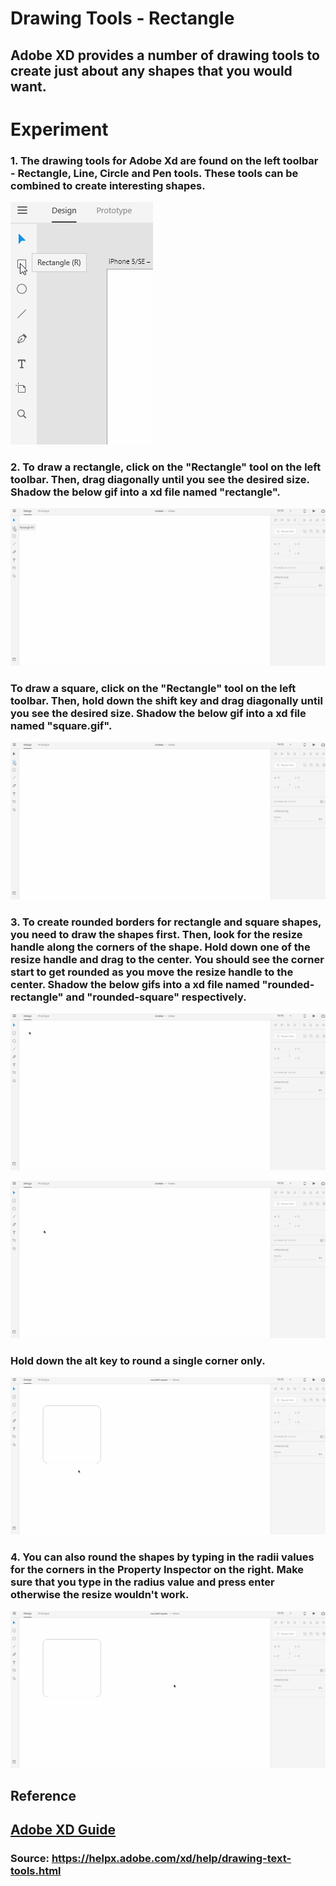 # **Drawing Tools - Rectangle**

## Adobe XD provides a number of drawing tools to create just about any shapes that you would want. 

# **Experiment**

### **1.** The drawing tools for Adobe Xd are found on the left toolbar - Rectangle, Line, Circle and Pen tools. These tools can be combined to create interesting shapes.

![](../images/pilot-08/drawing-tools.gif)

### **2.** To draw a rectangle, click on the "Rectangle" tool on the left toolbar. Then, drag diagonally until you see the desired size. Shadow the below gif into a xd file named "rectangle". 

![](../images/pilot-08/rectangle.gif)

### To draw a square, click on the "Rectangle" tool on the left toolbar. Then, hold down the **shift** key and drag diagonally until you see the desired size. Shadow the below gif into a xd file named "square.gif".

![](../images/pilot-08/square.gif)

### **3.** To create rounded borders for rectangle and square shapes, you need to draw the shapes first. Then, look for the resize handle along the corners of the shape. Hold down one of the resize handle and drag to the center. You should see the corner start to get rounded as you move the resize handle to the center. Shadow the below gifs into a xd file named "rounded-rectangle" and "rounded-square" respectively. 

![](../images/pilot-08/rounded-rectangle.gif)

![](../images/pilot-08/rounded-square.gif)

### Hold down the alt key to round a single corner only. 

![](../images/pilot-08/single-corner.gif)

### **4.**  You can also round the shapes by typing in the radii values for the corners in the **Property Inspector** on the right. Make sure that you type in the radius value and press enter otherwise the resize wouldn't work. 

![](../images/pilot-08/rounded-manual.gif)


## **Reference**

## [Adobe XD Guide]()

### **Source:** https://helpx.adobe.com/xd/help/drawing-text-tools.html


